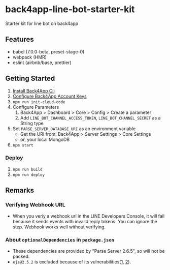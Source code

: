 # back4app-line-bot-starter-kit
Starter kit for line bot on back4app

## Features
* babel (7.0.0-beta, preset-stage-0)
* webpack (HMR)
* eslint (airbnb/base, prettier)

## Getting Started

1. [Install Back4App Cli](https://docs.back4app.com/docs/integrations/command-line-interface/setting-up-cloud-code/)
1. [Configure Back4App Account Keys](https://docs.back4app.com/docs/integrations/command-line-interface/account-keys/)
1. `npm run init-cloud-code`
1. Configure Parameters
    1. Back4App > Dashboard > Core > Config > Create a parameter
    1. Add `LINE_BOT_CHANNEL_ACCESS_TOKEN`, `LINE_BOT_CHANNEL_SECRET` as a String type
1. Set `PARSE_SERVER_DATABASE_URI` as an environment variable
    * Get the URI from: Back4App > Server Settings > Core Settings
    * or, your local MongoDB
1. `npm start`

### Deploy
1. `npm run build`
1. `npm run deploy`

## Remarks

### Verifying Webhook URL
* When you veriy a webhook url in the LINE Developers Console, it will fail because it sends events with invalid reply tokens. You can ignore the step. Webhook works well without verifying.

### About `optionalDependencies` in `package.json`
* These dependencies are provided by "Parse Server 2.6.5", so will not be packed.
* `ejs@2.5.2` is excluded because of its vulnerabilities([1](https://nvd.nist.gov/vuln/detail/CVE-2017-1000228), [2](https://nvd.nist.gov/vuln/detail/CVE-2017-1000188)).

